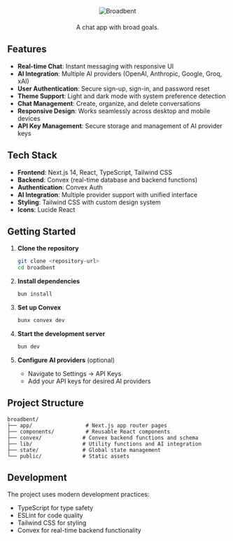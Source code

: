 <div style="display: flex; flex-direction: column; align-items: center;">
  <image src="https://i.imgur.com/7c3e98n.png" alt="Broadbent" />
  <span style="margin-top: 20px;">A chat app with broad goals.</span>
</div>

## Features

- **Real-time Chat**: Instant messaging with responsive UI
- **AI Integration**: Multiple AI providers (OpenAI, Anthropic, Google, Groq, xAI)
- **User Authentication**: Secure sign-up, sign-in, and password reset
- **Theme Support**: Light and dark mode with system preference detection
- **Chat Management**: Create, organize, and delete conversations
- **Responsive Design**: Works seamlessly across desktop and mobile devices
- **API Key Management**: Secure storage and management of AI provider keys

## Tech Stack

- **Frontend**: Next.js 14, React, TypeScript, Tailwind CSS
- **Backend**: Convex (real-time database and backend functions)
- **Authentication**: Convex Auth
- **AI Integration**: Multiple provider support with unified interface
- **Styling**: Tailwind CSS with custom design system
- **Icons**: Lucide React

## Getting Started

1. **Clone the repository**

   ```bash
   git clone <repository-url>
   cd broadbent
   ```

2. **Install dependencies**

   ```bash
   bun install
   ```

3. **Set up Convex**

   ```bash
   bunx convex dev
   ```

4. **Start the development server**

   ```bash
   bun dev
   ```

5. **Configure AI providers** (optional)
   - Navigate to Settings → API Keys
   - Add your API keys for desired AI providers

## Project Structure

```
broadbent/
├── app/                 # Next.js app router pages
├── components/          # Reusable React components
├── convex/             # Convex backend functions and schema
├── lib/                # Utility functions and AI integration
├── state/              # Global state management
└── public/             # Static assets
```

## Development

The project uses modern development practices:

- TypeScript for type safety
- ESLint for code quality
- Tailwind CSS for styling
- Convex for real-time backend functionality
